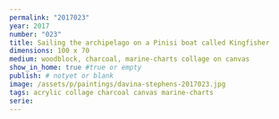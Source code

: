 ```yaml
---
permalink: "2017023"
year: 2017
number: "023"
title: Sailing the archipelago on a Pinisi boat called Kingfisher
dimensions: 100 x 70  
medium: woodblock, charcoal, marine-charts collage on canvas
show_in_home: true #true or empty
publish: # notyet or blank
image: /assets/p/paintings/davina-stephens-2017023.jpg
tags: acrylic collage charcoal canvas marine-charts 
serie:
---
```

